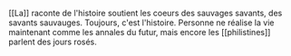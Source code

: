[[La]] raconte de l'histoire soutient les coeurs des sauvages savants, des savants sauvauges. Toujours, c'est l'histoire. Personne ne réalise la vie maintenant comme les annales du futur, mais encore les [[philistines]] parlent des jours rosés.